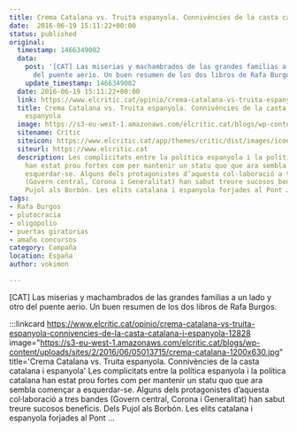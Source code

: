 ```yaml
---
title: Crema Catalana vs. Truita espanyola. Connivències de la casta catalana i espanyola
date:  2016-06-19 15:11:22+00:00
status: published
original:
  timestamp: 1466349082
  data:
    post: '[CAT] Las miserias y machambrados de las grandes familias a un lado y otro
      del puente aerio. Un buen resumen de los dos libros de Rafa Burgos.'
    update_timestamp: 1466349082
  date: 2016-06-19 15:11:22+00:00
  link: https://www.elcritic.cat/opinio/crema-catalana-vs-truita-espanyola-connivencies-de-la-casta-catalana-i-espanyola-12828
  title: Crema Catalana vs. Truita espanyola. Connivències de la casta catalana i
    espanyola
  image: https://s3-eu-west-1.amazonaws.com/elcritic.cat/blogs/wp-content/uploads/sites/2/2016/06/05013715/crema-catalana-1200x630.jpg
  sitename: Crític
  siteicon: https://www.elcritic.cat/app/themes/critic/dist/images/icons/favicon-32x32_76726e5d.png
  siteurl: https://www.elcritic.cat
  description: Les complicitats entre la política espanyola i la política catalana
    han estat prou fortes com per mantenir un statu quo que ara sembla començar a
    esquerdar-se. Alguns dels protagonistes d’aquesta col·laboració a tres bandes
    (Govern central, Corona i Generalitat) han sabut treure sucosos beneficis. Dels
    Pujol als Borbón. Les elits catalana i espanyola forjades al Pont …
tags:
- Rafa Burgos
- plutocracia
- oligopolio
- puertas giratorias
- amaño concursos
category: Campaña
location: España
author: vokimon

---
```

[CAT] Las miserias y machambrados de las grandes familias a un lado y otro del puente aerio. Un buen resumen de los dos libros de Rafa Burgos.

:::linkcard https://www.elcritic.cat/opinio/crema-catalana-vs-truita-espanyola-connivencies-de-la-casta-catalana-i-espanyola-12828 image="https://s3-eu-west-1.amazonaws.com/elcritic.cat/blogs/wp-content/uploads/sites/2/2016/06/05013715/crema-catalana-1200x630.jpg" title='Crema Catalana vs. Truita espanyola. Connivències de la casta catalana i espanyola'
    Les complicitats entre la política espanyola i la política catalana han estat prou fortes com per mantenir un statu quo que ara sembla començar a esquerdar-se. Alguns dels protagonistes d’aquesta col·laboració a tres bandes (Govern central, Corona i Generalitat) han sabut treure sucosos beneficis. Dels Pujol als Borbón. Les elits catalana i espanyola forjades al Pont …

